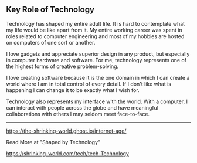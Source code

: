 ## Key Role of Technology

Technology has shaped my entire adult life.  It is hard to contemplate what my
life would be like apart from it. My entire working career was spent in roles
related to computer engineering and most of my hobbies are hosted on computers
of one sort or another.

I love gadgets and appreciate superior design in any product, but especially in
computer hardware and software. For me, technology represents one of the highest
forms of creative problem-solving.

I love creating software because it is the one domain in which I can create a
world where I am in total control of every detail. If I don't like what is
happening I can change it to be exactly what I wish for.

Technology also represents my interface with the world. With a computer, I can
interact with people across the globe and have meaningful collaborations with
others I may seldom meet face-to-face.

---

https://the-shrinking-world.ghost.io/internet-age/

Read More at "Shaped by Technology"

https://shrinking-world.com/tech/tech-Technology

